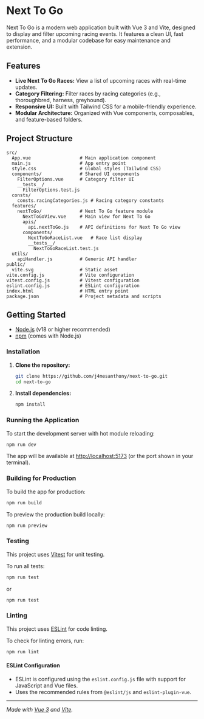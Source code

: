 # Next To Go

Next To Go is a modern web application built with Vue 3 and Vite, designed to display and filter upcoming racing events. It features a clean UI, fast performance, and a modular codebase for easy maintenance and extension.

## Features

-   **Live Next To Go Races:** View a list of upcoming races with real-time updates.
-   **Category Filtering:** Filter races by racing categories (e.g., thoroughbred, harness, greyhound).
-   **Responsive UI:** Built with Tailwind CSS for a mobile-friendly experience.
-   **Modular Architecture:** Organized with Vue components, composables, and feature-based folders.

## Project Structure

```
src/
  App.vue                  # Main application component
  main.js                  # App entry point
  style.css                # Global styles (Tailwind CSS)
  components/              # Shared UI components
    FilterOptions.vue      # Category filter UI
    __tests__/
      FilterOptions.test.js
  consts/
    consts.racingCategories.js # Racing category constants
  features/
    nextToGo/              # Next To Go feature module
      NextToGoView.vue     # Main view for Next To Go
      apis/
        api.nextToGo.js    # API definitions for Next To Go view
      components/
        NextToGoRaceList.vue   # Race list display
        __tests__/
          NextToGoRaceList.test.js
  utils/
    apiHandler.js          # Generic API handler
public/
  vite.svg                 # Static asset
vite.config.js             # Vite configuration
vitest.config.js           # Vitest configuration
eslint.config.js           # ESLint configuration
index.html                 # HTML entry point
package.json               # Project metadata and scripts
```

## Getting Started

-   [Node.js](https://nodejs.org/) (v18 or higher recommended)
-   [npm](https://www.npmjs.com/) (comes with Node.js)

### Installation

1. **Clone the repository:**

    ```sh
    git clone https://github.com/j4mesanthony/next-to-go.git
    cd next-to-go
    ```

2. **Install dependencies:**
    ```sh
    npm install
    ```

### Running the Application

To start the development server with hot module reloading:

```sh
npm run dev
```

The app will be available at [http://localhost:5173](http://localhost:5173) (or the port shown in your terminal).

### Building for Production

To build the app for production:

```sh
npm run build
```

To preview the production build locally:

```sh
npm run preview
```

### Testing

This project uses [Vitest](https://vitest.dev/) for unit testing.

To run all tests:

```sh
npm run test
```

or

```sh
npm run test
```

### Linting

This project uses [ESLint](https://eslint.org/) for code linting.

To check for linting errors, run:

```sh
npm run lint
```

#### ESLint Configuration

-   ESLint is configured using the `eslint.config.js` file with support for JavaScript and Vue files.
-   Uses the recommended rules from `@eslint/js` and `eslint-plugin-vue`.

---

_Made with [Vue 3](https://vuejs.org/) and [Vite](https://vitejs.dev/)._
